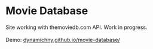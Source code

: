 # Movie Database

Site working with themoviedb.com API.
Work in progress.
<br><br>
Demo: <a href="https://dynamichny.github.io/movie-database/">dynamichny.github.io/movie-database/</a>
<br><br>
